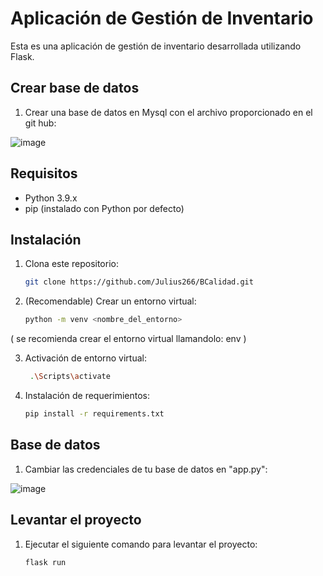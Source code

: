 # Aplicación de Gestión de Inventario

Esta es una aplicación de gestión de inventario desarrollada utilizando Flask.
## Crear base de datos

1. Crear una base de datos en Mysql con el archivo proporcionado en el git hub:

![image](https://github.com/Julius266/BCalidad/assets/76917360/3916bf12-d191-494d-93f1-fae55ebd39f9)


## Requisitos

- Python 3.9.x
- pip (instalado con Python por defecto)

## Instalación

1. Clona este repositorio:

   ```bash
   git clone https://github.com/Julius266/BCalidad.git
   ```

2. (Recomendable) Crear un entorno virtual:

   ```bash
   python -m venv <nombre_del_entorno>
    ```
   
( se recomienda crear el entorno virtual llamandolo: env )


3. Activación de entorno virtual:

   ```bash
    .\Scripts\activate     
   ```
   
4. Instalación de requerimientos:

   ```bash
   pip install -r requirements.txt
   ```

## Base de datos
1. Cambiar las credenciales de tu base de datos en "app.py":

![image](https://github.com/Julius266/Revisi-n-de-c-digo-/assets/76917360/c2dadea3-1fe1-44cc-9814-d834f9cbd5f3)

## Levantar el proyecto

1. Ejecutar el siguiente comando para levantar el proyecto:

   ```bash
   flask run
   ```

